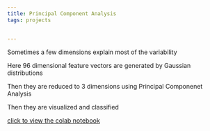 ```yaml
---
title: Principal Component Analysis
tags: projects


---
```


Sometimes a few dimensions explain most of the variability

Here 96 dimensional feature vectors are generated by Gaussian distributions 

Then they are reduced to 3 dimensions using Principal Componenet Analysis

Then they are visualized and classified

[click to view the colab notebook](https://colab.research.google.com/drive/1PT1p2G2WK19tO0cH6OLmDFpNLyDWx7r6#scrollTo=RlLvF1UnTyUD)
